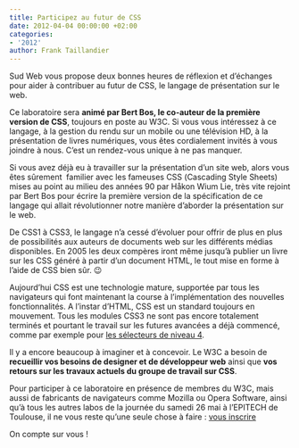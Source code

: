 ```yaml
---
title: Participez au futur de CSS
date: 2012-04-04 00:00:00 +02:00
categories:
- '2012'
author: Frank Taillandier
---
```


Sud Web vous propose deux bonnes heures de réflexion et d&rsquo;échanges pour aider à contribuer au futur de <abbr>CSS</abbr>, le langage de présentation sur le web.

Ce laboratoire sera **animé par Bert Bos, le co-auteur de la première version de <abbr>CSS</abbr>**, toujours en poste au <abbr>W3C</abbr>. Si vous vous intéressez à ce langage, à la gestion du rendu sur un mobile ou une télévision <abbr>HD</abbr>, à la présentation de livres numériques, vous êtes cordialement invités à vous joindre à nous. C&rsquo;est un rendez-vous unique à ne pas manquer.

Si vous avez déjà eu à travailler sur la présentation d&rsquo;un site web, alors vous êtes sûrement  familier avec les fameuses <abbr>CSS</abbr> (<span lang="en">Cascading Style Sheets</span>) mises au point au milieu des années 90 par <span lang="no">Håkon Wium Lie</span>, très vite rejoint par Bert Bos pour écrire la première version de la spécification de ce langage qui allait révolutionner notre manière d&rsquo;aborder la présentation sur le web.

De <abbr>CSS</abbr>1 à <abbr>CSS</abbr>3, le langage n&rsquo;a cessé d&rsquo;évoluer pour offrir de plus en plus de possibilités aux auteurs de documents web sur les différents médias disponibles. En 2005 les deux compères iront même jusqu&rsquo;à publier un livre sur les <abbr>CSS</abbr> généré à partir d&rsquo;un document HTML, le tout mise en forme à l&rsquo;aide de <abbr>CSS</abbr> bien sûr. 😉

Aujourd&rsquo;hui <abbr>CSS</abbr> est une technologie mature, supportée par tous les navigateurs qui font maintenant la course à l&rsquo;implémentation des nouvelles fonctionnalités. A l&rsquo;instar d&rsquo;<abbr>HTML</abbr>, <abbr>CSS</abbr> est un standard toujours en mouvement. Tous les modules <abbr>CSS</abbr>3 ne sont pas encore totalement terminés et pourtant le travail sur les futures avancées a déjà commencé, comme par exemple pour <a href="http://www.w3.org/TR/selectors4/" hreflang="en">les sélecteurs de niveau 4</a>.

Il y a encore beaucoup à imaginer et à concevoir. Le <abbr>W3C</abbr> a besoin de **recueillir vos besoins de designer et de développeur web** ainsi que **vos retours sur les travaux actuels du groupe de travail sur <abbr>CSS</abbr>**.

Pour participer à ce laboratoire en présence de membres du <abbr>W3C</abbr>, mais aussi de fabricants de navigateurs comme Mozilla ou <span lang="en">Opera Software</span>, ainsi qu&rsquo;à tous les autres labos de la journée du samedi 26 mai à l&rsquo;EPITECH de Toulouse, il ne vous reste qu&rsquo;une seule chose à faire : [vous inscrire][1]

On compte sur vous !

 [1]: http://sudweb.fr/2012/inscription/
